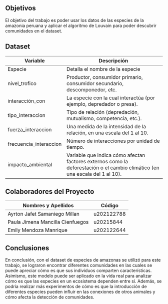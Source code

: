 ## Objetivos 
El objetivo del trabajo es poder usar los datos de las especies de la amazonia peruana y aplicar el algoritmo de Louvain para poder descubrir comunidades en el dataset.

## Dataset
| Variable  | Descripción |
| ------------- | ------------- |
| Especie  | Detalla el nombre de la especie |
| nivel_trofico  | Productor, consumidor primario, consumidor secundario, descomponedor, etc.  |
| interacción_con  | La especie con la cual interactúa (por ejemplo, depredador o presa).  |
| tipo_interaccion  | Tipo de relación (depredación, mutualismo, competencia, etc.). |
| fuerza_interaccion  | Una medida de la intensidad de la relación, en una escala del 1 al 10.  |
| frecuencia_interaccion  | Número de interacciones por unidad de tiempo.  |
| impacto_ambiental  | Variable que indica cómo afectan factores externos como la deforestación o el cambio climático (en una escala del 1 al 10).  |


## Colaboradores del Proyecto
| Nombres y Apellidos  | Código |
| ------------- | ------------- |
| Ayrton Jafet Samaniego Millan  | u202122788  |
| Paula Jimena Mancilla Cienfuegos  | u20215844  |
| Emily Mendoza Manrique  | u202122644  |

## Conclusiones
En conclusión, con el dataset de especies de amazonas se utilizó para este trabajo, se lograron encontrar diferentes comunidades en las cuales se puede apreciar cómo es que sus individuos comparten características. Asimismo, este modelo puede ser aplicado en la vida real para analizar cómo es que las especies en un ecosistema dependen entre sí. Además, se podría realizar más experimentos de cómo es que la introducción de diferentes especies pueden influir en las conexiones de otros animales y cómo afecta la detección de comunidades.
